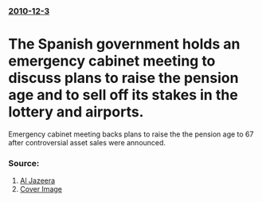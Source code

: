 ### [2010-12-3](/news/2010/12/3/index.md)

# The Spanish government holds an emergency cabinet meeting to discuss plans to raise the pension age and to sell off its stakes in the lottery and airports. 

Emergency cabinet meeting backs plans to raise the the pension age to 67 after controversial asset sales were announced.


### Source:

1. [Al Jazeera](http://english.aljazeera.net/news/europe/2010/12/2010123143017167955.html)
1. [Cover Image](http://www.aljazeera.com/mritems/Images/2010/12/3/2010123144958393738_20.jpg)
